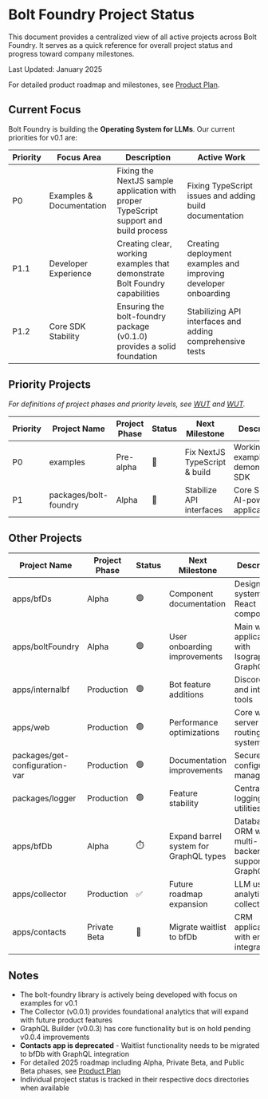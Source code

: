 # Bolt Foundry Project Status

This document provides a centralized view of all active projects across Bolt
Foundry. It serves as a quick reference for overall project status and progress
toward company milestones.

Last Updated: January 2025

For detailed product roadmap and milestones, see
[Product Plan](/docs/product-plan.md).

## Current Focus

Bolt Foundry is building the **Operating System for LLMs**. Our current
priorities for v0.1 are:

| Priority | Focus Area               | Description                                                                           | Active Work                                                     |
| -------- | ------------------------ | ------------------------------------------------------------------------------------- | --------------------------------------------------------------- |
| P0       | Examples & Documentation | Fixing the NextJS sample application with proper TypeScript support and build process | Fixing TypeScript issues and adding build documentation         |
| P1.1     | Developer Experience     | Creating clear, working examples that demonstrate Bolt Foundry capabilities           | Creating deployment examples and improving developer onboarding |
| P1.2     | Core SDK Stability       | Ensuring the bolt-foundry package (v0.1.0) provides a solid foundation                | Stabilizing API interfaces and adding comprehensive tests       |

## Priority Projects

_For definitions of project phases and priority levels, see
[WUT](/docs/wut.md#project-phases) and [WUT](/docs/wut.md#priority-system)._

| Priority | Project Name          | Project Phase | Status | Next Milestone                | Description                          | References                                                                                         |
| -------- | --------------------- | ------------- | ------ | ----------------------------- | ------------------------------------ | -------------------------------------------------------------------------------------------------- |
| P0       | examples              | Pre-alpha     | 🚀     | Fix NextJS TypeScript & build | Working examples demonstrating SDK   | [README](../examples/README.md), [NextJS](../examples/nextjs-sample/README.md)                     |
| P1       | packages/bolt-foundry | Alpha         | 🚀     | Stabilize API interfaces      | Core SDK for AI-powered applications | [NPM](https://www.npmjs.com/package/@bolt-foundry/sdk), [Docs](../packages/bolt-foundry/README.md) |

## Other Projects

| Project Name                   | Project Phase | Status | Next Milestone                         | Description                                       | References                                                                      |
| ------------------------------ | ------------- | ------ | -------------------------------------- | ------------------------------------------------- | ------------------------------------------------------------------------------- |
| apps/bfDs                      | Alpha         | 🟢     | Component documentation                | Design system with React components               | [Components](../apps/bfDs/components/)                                          |
| apps/boltFoundry               | Alpha         | 🟢     | User onboarding improvements           | Main web application with Isograph GraphQL        | [Routes](../apps/boltFoundry/routes.ts)                                         |
| apps/internalbf                | Production    | 🟢     | Bot feature additions                  | Discord bot and internal tools                    | [Code](../apps/internalbf/)                                                     |
| apps/web                       | Production    | 🟢     | Performance optimizations              | Core web server and routing system                | [Web server](../apps/web/web.tsx)                                               |
| packages/get-configuration-var | Production    | 🟢     | Documentation improvements             | Secure configuration management                   | [NPM](https://www.npmjs.com/package/@bolt-foundry/get-configuration-var)        |
| packages/logger                | Production    | 🟢     | Feature stability                      | Centralized logging utilities                     | [NPM](https://www.npmjs.com/package/@bolt-foundry/logger)                       |
| apps/bfDb                      | Alpha         | ⏱️     | Expand barrel system for GraphQL types | Database ORM with multi-backend support & GraphQL | [README](../apps/bfDb/docs/0.3/data-model.md), [GraphQL](../apps/bfDb/graphql/) |
| apps/collector                 | Production    | ✅     | Future roadmap expansion               | LLM usage analytics collector                     | [Status](../apps/collector/docs/status.md)                                      |
| apps/contacts                  | Private Beta  | 🚫     | Migrate waitlist to bfDb               | CRM application with email integration            | [Server](../apps/contacts/server.ts)                                            |

## Notes

- The bolt-foundry library is actively being developed with focus on examples
  for v0.1
- The Collector (v0.0.1) provides foundational analytics that will expand with
  future product features
- GraphQL Builder (v0.0.3) has core functionality but is on hold pending v0.0.4
  improvements
- **Contacts app is deprecated** - Waitlist functionality needs to be migrated
  to bfDb with GraphQL integration
- For detailed 2025 roadmap including Alpha, Private Beta, and Public Beta
  phases, see [Product Plan](/docs/product-plan.md)
- Individual project status is tracked in their respective docs directories when
  available
